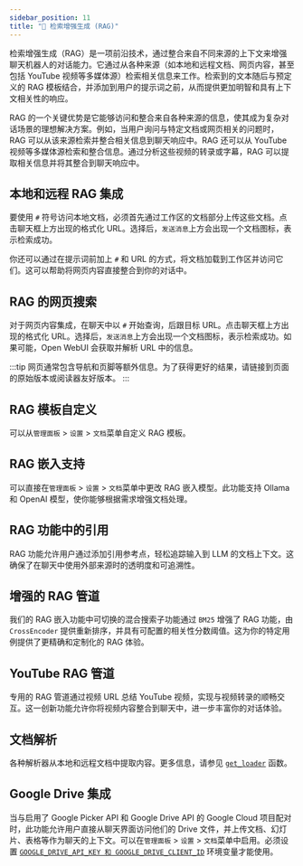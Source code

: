```yaml
---
sidebar_position: 11
title: "🔎 检索增强生成 (RAG)"
---
```


检索增强生成（RAG）是一项前沿技术，通过整合来自不同来源的上下文来增强聊天机器人的对话能力。它通过从各种来源（如本地和远程文档、网页内容，甚至包括 YouTube 视频等多媒体源）检索相关信息来工作。检索到的文本随后与预定义的 RAG 模板结合，并添加到用户的提示词之前，从而提供更加明智和具有上下文相关性的响应。

RAG 的一个关键优势是它能够访问和整合来自各种来源的信息，使其成为复杂对话场景的理想解决方案。例如，当用户询问与特定文档或网页相关的问题时，RAG 可以从该来源检索并整合相关信息到聊天响应中。RAG 还可以从 YouTube 视频等多媒体源检索和整合信息。通过分析这些视频的转录或字幕，RAG 可以提取相关信息并将其整合到聊天响应中。

## 本地和远程 RAG 集成

要使用 `#` 符号访问本地文档，必须首先通过工作区的文档部分上传这些文档。点击聊天框上方出现的格式化 URL。选择后，`发送消息`上方会出现一个文档图标，表示检索成功。

你还可以通过在提示词前加上 `#` 和 URL 的方式，将文档加载到工作区并访问它们。这可以帮助将网页内容直接整合到你的对话中。

## RAG 的网页搜索

对于网页内容集成，在聊天中以 `#` 开始查询，后跟目标 URL。点击聊天框上方出现的格式化 URL。选择后，`发送消息`上方会出现一个文档图标，表示检索成功。如果可能，Open WebUI 会获取并解析 URL 中的信息。

:::tip
网页通常包含导航和页脚等额外信息。为了获得更好的结果，请链接到页面的原始版本或阅读器友好版本。
:::

## RAG 模板自定义

可以从`管理面板` > `设置` > `文档`菜单自定义 RAG 模板。

## RAG 嵌入支持

可以直接在`管理面板` > `设置` > `文档`菜单中更改 RAG 嵌入模型。此功能支持 Ollama 和 OpenAI 模型，使你能够根据需求增强文档处理。

## RAG 功能中的引用

RAG 功能允许用户通过添加引用参考点，轻松追踪输入到 LLM 的文档上下文。这确保了在聊天中使用外部来源时的透明度和可追溯性。

## 增强的 RAG 管道

我们的 RAG 嵌入功能中可切换的混合搜索子功能通过 `BM25` 增强了 RAG 功能，由 `CrossEncoder` 提供重新排序，并具有可配置的相关性分数阈值。这为你的特定用例提供了更精确和定制化的 RAG 体验。

## YouTube RAG 管道

专用的 RAG 管道通过视频 URL 总结 YouTube 视频，实现与视频转录的顺畅交互。这一创新功能允许你将视频内容整合到聊天中，进一步丰富你的对话体验。

## 文档解析

各种解析器从本地和远程文档中提取内容。更多信息，请参见 [`get_loader`](https://github.com/open-webui/open-webui/blob/2fa94956f4e500bf5c42263124c758d8613ee05e/backend/apps/rag/main.py#L328) 函数。

## Google Drive 集成

当与启用了 Google Picker API 和 Google Drive API 的 Google Cloud 项目配对时，此功能允许用户直接从聊天界面访问他们的 Drive 文件，并上传文档、幻灯片、表格等作为聊天的上下文。可以在`管理面板` > `设置` > `文档`菜单中启用。必须设置 [`GOOGLE_DRIVE_API_KEY 和 GOOGLE_DRIVE_CLIENT_ID`](https://github.com/open-webui/docs/blob/main/docs/getting-started/advanced-topics/env-configuration.md) 环境变量才能使用。
